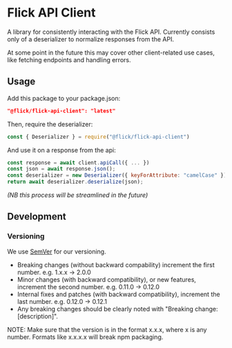 # Flick API Client

A library for consistently interacting with the Flick API. Currently consists only of a deserializer to normalize responses from the API.

At some point in the future this may cover other client-related use cases, like fetching endpoints and handling errors.

## Usage

Add this package to your package.json:
```json
"@flick/flick-api-client": "latest"
```

Then, require the deserializer:
```javascript
const { Deserializer } = require("@flick/flick-api-client")
```

And use it on a response from the api:
```javascript
const response = await client.apiCall({ ... })
const json = await response.json();
const deserializer = new Deserializer({ keyForAttribute: "camelCase" });
return await deserializer.deserialize(json);
```
_(NB this process will be streamlined in the future)_

## Development

### Versioning
We use [SemVer](https://semver.org/) for our versioning.

- Breaking changes (without backward compability) increment the first number. e.g. 1.x.x -> 2.0.0
- Minor changes (with backward compatibility), or new features, increment the second number. e.g. 0.11.0 -> 0.12.0
- Internal fixes and patches (with backward compatibility), increment the last number. e.g. 0.12.0 -> 0.12.1
- Any breaking changes should be clearly noted with "Breaking change: [description]".

NOTE: Make sure that the version is in the format x.x.x, where x is any number. Formats like x.x.x.x will break npm packaging.
